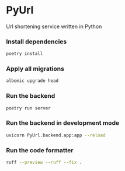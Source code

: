 # PyUrl
Url shortening service written in Python

### Install dependencies
```bash
poetry install
```

### Apply all migrations
```bash
albemic upgrade head
```

### Run the backend
```bash
poetry run server
```

### Run the backend in development mode
```bash
uvicorn PyUrl.backend.app:app --reload
```

### Run the code formatter
```bash
ruff --preview --ruff --fix .
```